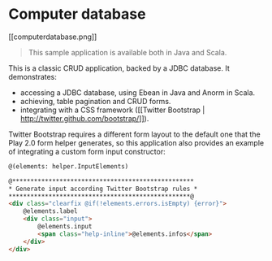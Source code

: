 # Computer database

[[computerdatabase.png]]

> This sample application is available both in Java and Scala.

This is a classic CRUD application, backed by a JDBC database. It demonstrates:

- accessing a JDBC database, using Ebean in Java and Anorm in Scala.
- achieving, table pagination and CRUD forms.
- integrating with a CSS framework ([[Twitter Bootstrap | http://twitter.github.com/bootstrap/]]).

Twitter Bootstrap requires a different form layout to the default one that the Play 2.0 form helper generates, so this application also provides an example of integrating a custom form input constructor:

```html
@(elements: helper.InputElements)

@**************************************************
* Generate input according Twitter Bootstrap rules *
**************************************************@
<div class="clearfix @if(!elements.errors.isEmpty) {error}">
    @elements.label
    <div class="input">
        @elements.input
        <span class="help-inline">@elements.infos</span> 
    </div>
</div>
```
